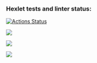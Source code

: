 ### Hexlet tests and linter status:
[![Actions Status](https://github.com/DmitriyM01/frontend-project-46/workflows/hexlet-check/badge.svg)](https://github.com/DmitriyM01/frontend-project-46/actions)

<a href="https://codeclimate.com/github/DmitriyM01/frontend-project-46/maintainability"><img src="https://api.codeclimate.com/v1/badges/46028c8fd966ef91828b/maintainability" /></a>

<a href="https://codeclimate.com/github/DmitriyM01/frontend-project-46/maintainability"><img src="https://api.codeclimate.com/v1/badges/46028c8fd966ef91828b/maintainability" /></a>

<a href="https://codeclimate.com/github/DmitriyM01/frontend-project-46/test_coverage"><img src="https://api.codeclimate.com/v1/badges/46028c8fd966ef91828b/test_coverage" /></a>